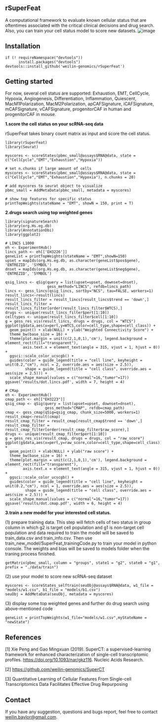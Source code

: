 ## rSuperFeat 
A computational framework to evaluate known cellular status that are oftentimes associated with the critical clinical decisions and drug search. Also, you can train your cell status model to score new datasets. 
![image](https://github.com/user-attachments/assets/7610441b-b9c7-40c6-bb3e-2fb3a769cf9f)


## Installation
```{r}
if (! requireNamespace("devtools")) 
      install.packages("devtools")
devtools::install_github('weilin-genomics/rSuperFeat')
```

## Getting started
For now, several cell status are supported: Exhaustion, EMT, CellCycle, Hypoxia, Angiogenesis, Differentiation, Inflammation, Quiescent, MacM1Polarization, MacM2Polarization, apCAFSignature, iCAFSignature, mCAFSignature, vCAFSignature, progenitorCAF in human and progenitorCAF in mouse. 

**1.score the cell status on your scRNA-seq data**

rSuperFeat takes binary count matrix as input and score the cell status.
```{r}
library(rSuperFeat)
library(Seurat)

myscores <- scoreStates(pbmc_small@assays$RNA@data, state = c("CellCycle","EMT","Exhaustion","Hypoxia"))

# set n.chunks if large amount of cells
myscores <- scoreStates(pbmc_small@assays$RNA@data, state = c("CellCycle","EMT","Exhaustion","Hypoxia"), n.chunks = 20)

# add myscores to seurat object to visualize
pbmc_small = AddMetaData(pbmc_small, metadata = myscores)

# show top features for specific status
printTopWeights(stateName = "EMT", showN = 150, print = T)
```
**2.drugs search using top weighted genes**
```{r}
library(signatureSearch)
library(org.Hs.eg.db)
library(AnnotationDbi)
library(ggplot2)

# LINCS L1000
eh <- ExperimentHub()
lincs_path <- eh[['EH3226']]
geneList = printTopWeights(stateName = "EMT",showN=150)
upset = mapIds(org.Hs.eg.db, as.character(geneList$pos$gene), 'ENTREZID', 'SYMBOL') 
dnset = mapIds(org.Hs.eg.db, as.character(geneList$neg$gene), 'ENTREZID', 'SYMBOL') 

qsig_lincs <- qSig(query = list(upset=upset, downset=dnset), 
                   gess_method="LINCS", refdb=lincs_path)
lincs <- gess_lincs(qsig_lincs, sortby="NCS", tau=FALSE, workers=1)
result_lincs<-result(lincs) 
result_lincs_filter = result_lincs[result_lincs$trend == 'down',]
result_lincs_filter = result_lincs_filter[order(result_lincs_filter$WTCS),]
drugs <- unique(result_lincs_filter$pert[1:10])
celltypes <- unique(result_lincs_filter$cell[1:10])
g = gess_res_vis(result_lincs, drugs = drugs, col = "WTCS") 
ggplot(g$data,aes(x=pert,y=WTCS,color=cell_type,shape=cell_class)) +
  geom_point() + xlab(NULL) + ylab("Weighted Connectivity Score") +
  theme_bw(base_size = 16) + 
  theme(plot.margin = unit(c(2,1,0,1),'cm'), legend.background = element_rect(fill="transparent"),
        axis.text.x = element_text(angle = 315, vjust = 1, hjust = 0)) + 
  ggsci::scale_color_ucscgb() + 
  guides(color = guide_legend(title = "cell line", keyheight = unit(0.2,"cm"), ncol = 2, override.aes = aes(size = 2.5)), 
         shape = guide_legend(title = "cell class", override.aes = aes(size = 2.5))) +
  scale_shape_manual(values = c("normal"=16,"tumor"=17))
ggsave('results/dot.lincs.pdf', width = 7, height = 4)

# CMap
eh <- ExperimentHub()
cmap_path <- eh[["EH3223"]]
qsig_cmap <- qSig(query = list(upset=upset, downset=dnset), 
                  gess_method="CMAP", refdb=cmap_path)
cmap <- gess_cmap(qSig=qsig_cmap, chunk_size=5000, workers=1)
result_cmap<-result(cmap) 
result_cmap_filter = result_cmap[result_cmap$trend == 'down',]
result_cmap_filter = result_cmap_filter[order(result_cmap_filter$raw_score),]
drugs <- unique(result_cmap_filter$pert[1:10])
g = gess_res_vis(result_cmap, drugs = drugs, col = "raw_score") 
ggplot(g$data,aes(x=pert,y=raw_score,color=cell_type,shape=cell_class)) +
  geom_point() + xlab(NULL) + ylab("raw score") +
  theme_bw(base_size = 16) + 
  theme(plot.margin = unit(c(2,1,0,1),'cm'), legend.background = element_rect(fill="transparent"),
        axis.text.x = element_text(angle = 315, vjust = 1, hjust = 0)) + 
  ggsci::scale_color_ucscgb() + 
  guides(color = guide_legend(title = "cell line", keyheight = unit(0.2,"cm"), ncol = 1, override.aes = aes(size = 2.5)), 
         shape = guide_legend(title = "cell class", override.aes = aes(size = 2.5))) +
  scale_shape_manual(values = c("normal"=16,"tumor"=17))
ggsave('results/dot.cmap.pdf', width = 6, height = 4)
```

**3.train a new model for your interested cell status.**

(1) prepare training data. This step will fetch cells of two status in group column in which g2 is target cell population and g1 is non-target cell population and data required to train the model will be saved to train_data.csv and train_info.csv. Then use train_new_model/SuperFeat_trainingCode.py to train your model in python console. The weights and bias will be saved to models folder when the traning process finished.
```{r}
getMatrix(pbmc_small, column = "groups", state1 = "g2", state0 = "g1", prefix = "./data/train")
```
(2) use your model to score new scRNA-seq dataset
```{r}
myscores <- scoreStates_selftrain(seuObj@assays$RNA@data, w1_file = "models/w1.csv", b1_file = "models/b1.csv")
seuObj = AddMetaData(seuObj, metadata = myscores)
```
(3) display some top weighted genes and further do drug search using above-mentioned code
```{r}
geneList = printTopWeights(w1_file="models/w1.csv",myStateName = "newState")
```

## References
[1] Xie Peng and Gao Mingxuan (2019). SuperCT: a supervised-learning framework for enhanced characterization of single-cell transcriptomic profiles. https://doi.org/10.1093/nar/gkz116. Nucleic Acids Research.

[2] https://github.com/weilin-genomics/SuperCT

[3] Quantitative Learning of Cellular Features From Single-cell Transcriptomics Data Facilitates Effective Drug Repurposing

## Contact
If you have any suggestion, questions and bugs report, feel free to contact weilin.baylor@gmail.com.
